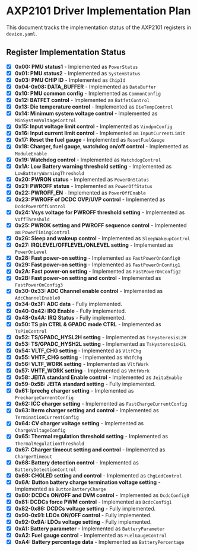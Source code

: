 # AXP2101 Driver Implementation Plan

This document tracks the implementation status of the AXP2101 registers in `device.yaml`.

## Register Implementation Status

- [x] **0x00: PMU status1** - Implemented as `PowerStatus`
- [x] **0x01: PMU status2** - Implemented as `SystemStatus`
- [x] **0x03: PMU CHIP ID** - Implemented as `ChipId`
- [x] **0x04-0x08: DATA_BUFFER** - Implemented as `DataBuffer`
- [x] **0x10: PMU common config** - Implemented as `CommonConfig`
- [x] **0x12: BATFET control** - Implemented as `BatfetControl`
- [x] **0x13: Die temperature control** - Implemented as `DieTempControl`
- [x] **0x14: Minimum system voltage control** - Implemented as `MinSystemVoltageControl`
- [x] **0x15: Input voltage limit control** - Implemented as `VindpmConfig`
- [x] **0x16: Input current limit control** - Implemented as `InputCurrentLimit`
- [x] **0x17: Reset the fuel gauge** - Implemented as `ResetFuelGauge`
- [x] **0x18: Charger, fuel gauge, watchdog on/off control** - Implemented as `ModuleEnable`
- [x] **0x19: Watchdog control** - Implemented as `WatchdogControl`
- [x] **0x1A: Low Battery warning threshold setting** - Implemented as `LowBatteryWarningThreshold`
- [x] **0x20: PWRON status** - Implemented as `PowerOnStatus`
- [x] **0x21: PWROFF status** - Implemented as `PowerOffStatus`
- [x] **0x22: PWROFF_EN** - Implemented as `PowerOffEnable`
- [x] **0x23: PWROFF of DCDC OVP/UVP control** - Implemented as `DcdcPowerOffControl`
- [x] **0x24: Vsys voltage for PWROFF threshold setting** - Implemented as `VoffThreshold`
- [x] **0x25: PWROK setting and PWROFF sequence control** - Implemented as `PowerTimingControl`
- [x] **0x26: Sleep and wakeup control** - Implemented as `SleepWakeupControl`
- [x] **0x27: IRQLEVEL/OFFLEVEL/ONLEVEL setting** - Implemented as `PowerOnLevel`
- [x] **0x28: Fast power-on setting** - Implemented as `FastPowerOnConfig0`
- [x] **0x29: Fast power-on setting** - Implemented as `FastPowerOnConfig1`
- [x] **0x2A: Fast power-on setting** - Implemented as `FastPowerOnConfig2`
- [x] **0x2B: Fast power-on setting and control** - Implemented as `FastPowerOnConfig3`
- [x] **0x30-0x33: ADC Channel enable control** - Implemented as `AdcChannelEnable0`
- [x] **0x34-0x3F: ADC data** - Fully implemented.
- [x] **0x40-0x42: IRQ Enable** - Fully implemented.
- [x] **0x48-0x4A: IRQ Status** - Fully implemented.
- [x] **0x50: TS pin CTRL & GPADC mode CTRL** - Implemented as `TsPinControl`
- [x] **0x52: TS/GPADC_HYSL2H setting** - Implemented as `TsHysteresisL2H`
- [x] **0x53: TS/GPADC_HYSH2L setting** - Implemented as `TsHysteresisH2L`
- [x] **0x54: VLTF_CHG setting** - Implemented as `VltfChg`
- [x] **0x55: VHTF_CHG setting** - Implemented as `VhtfChg`
- [x] **0x56: VLTF_WORK setting** - Implemented as `VltfWork`
- [x] **0x57: VHTF_WORK setting** - Implemented as `VhtfWork`
- [x] **0x58: JEITA standard Enable control** - Implemented as `JeitaEnable`
- [x] **0x59-0x5B: JEITA standard setting** - Fully implemented.
- [x] **0x61: Iprechg charger setting** - Implemented as `PrechargeCurrentConfig`
- [x] **0x62: ICC charger setting** - Implemented as `FastChargeCurrentConfig`
- [x] **0x63: Iterm charger setting and control** - Implemented as `TerminationCurrentConfig`
- [x] **0x64: CV charger voltage setting** - Implemented as `ChargeVoltageConfig`
- [x] **0x65: Thermal regulation threshold setting** - Implemented as `ThermalRegulationThreshold`
- [x] **0x67: Charger timeout setting and control** - Implemented as `ChargerTimeout`
- [x] **0x68: Battery detection control** - Implemented as `BatteryDetectionControl`
- [x] **0x69: CHGLED setting and control** - Implemented as `ChgLedControl`
- [x] **0x6A: Button battery charge termination voltage setting** - Implemented as `ButtonBatteryCharge`
- [x] **0x80: DCDCs ON/OFF and DVM control** - Implemented as `DcdcConfig0`
- [x] **0x81: DCDCs force PWM control** - Implemented as `DcdcConfig1`
- [x] **0x82-0x86: DCDCs voltage setting** - Fully implemented.
- [x] **0x90-0x91: LDOs ON/OFF control** - Fully implemented.
- [x] **0x92-0x9A: LDOs voltage setting** - Fully implemented.
- [x] **0xA1: Battery parameter** - Implemented as `BatteryParameter`
- [x] **0xA2: Fuel gauge control** - Implemented as `FuelGaugeControl`
- [x] **0xA4: Battery percentage data** - Implemented as `BatteryPercentage`
